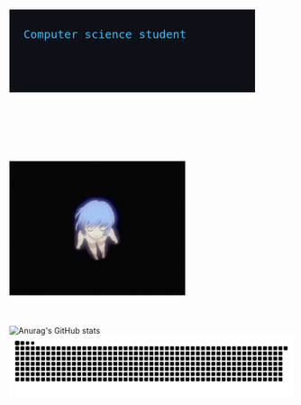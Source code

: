 </br></br></br></br>![Anurag's GitHub stats](501fc70d39d88f32ce870dfae7bc144f.gif) </br></br></br></br>
</br></br></br></br>![Anurag's GitHub stats](b0d79ca9d4965a987b81c0f30e47d9ff.gif)
</br></br></br></br>![Anurag's GitHub stats](https://github-readme-stats.vercel.app/api?username=anuraghazra&show_icons=true&theme=radical)
![](github-contribution-grid-snake.svg)
